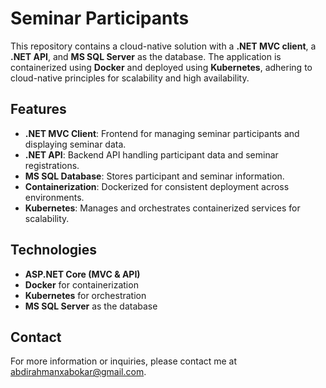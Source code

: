 # Seminar Participants

This repository contains a cloud-native solution with a **.NET MVC client**, a **.NET API**, and **MS SQL Server** as the database. The application is containerized using **Docker** and deployed using **Kubernetes**, adhering to cloud-native principles for scalability and high availability.

## Features

- **.NET MVC Client**: Frontend for managing seminar participants and displaying seminar data.
- **.NET API**: Backend API handling participant data and seminar registrations.
- **MS SQL Database**: Stores participant and seminar information.
- **Containerization**: Dockerized for consistent deployment across environments.
- **Kubernetes**: Manages and orchestrates containerized services for scalability.

## Technologies

- **ASP.NET Core (MVC & API)**
- **Docker** for containerization
- **Kubernetes** for orchestration
- **MS SQL Server** as the database

## Contact

For more information or inquiries, please contact me at [abdirahmanxabokar@gmail.com](mailto:abdirahmanxabokar@gmail.com).
